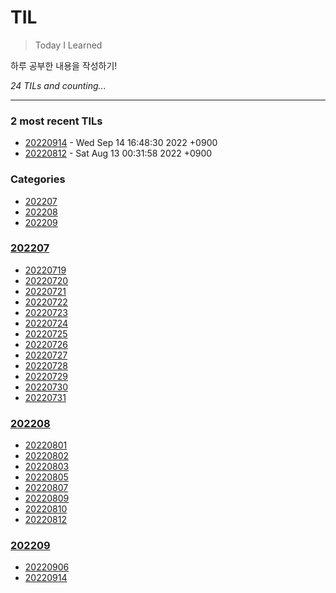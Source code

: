# TIL
> Today I Learned

하루 공부한 내용을 작성하기!


_24 TILs and counting..._

---

### 2 most recent TILs

- [20220914](202209/20220914.md) - Wed Sep 14 16:48:30 2022 +0900
- [20220812](202208/20220812.md) - Sat Aug 13 00:31:58 2022 +0900

### Categories

- [202207](#202207)
- [202208](#202208)
- [202209](#202209)

### [202207](#202207)
- [20220719](202207/20220719.md)
- [20220720](202207/20220720.md)
- [20220721](202207/20220721.md)
- [20220722](202207/20220722.md)
- [20220723](202207/20220723.md)
- [20220724](202207/20220724.md)
- [20220725](202207/20220725.md)
- [20220726](202207/20220726.md)
- [20220727](202207/20220727.md)
- [20220728](202207/20220728.md)
- [20220729](202207/20220729.md)
- [20220730](202207/20220730.md)
- [20220731](202207/20220731.md)

### [202208](#202208)
- [20220801](202208/20220801.md)
- [20220802](202208/20220802.md)
- [20220803](202208/20220803.md)
- [20220805](202208/20220805.md)
- [20220807](202208/20220807.md)
- [20220809](202208/20220809.md)
- [20220810](202208/20220810.md)
- [20220812](202208/20220812.md)

### [202209](#202209)
- [20220906](202209/20220907.md)
- [20220914](202209/20220914.md)

[1]: https://simonwillison.net/2020/Apr/20/self-rewriting-readme/
[2]: https://github.com/jbranchaud/til
[3]: https://github.com/cflynn07/github-action-til-autoformat-readme

